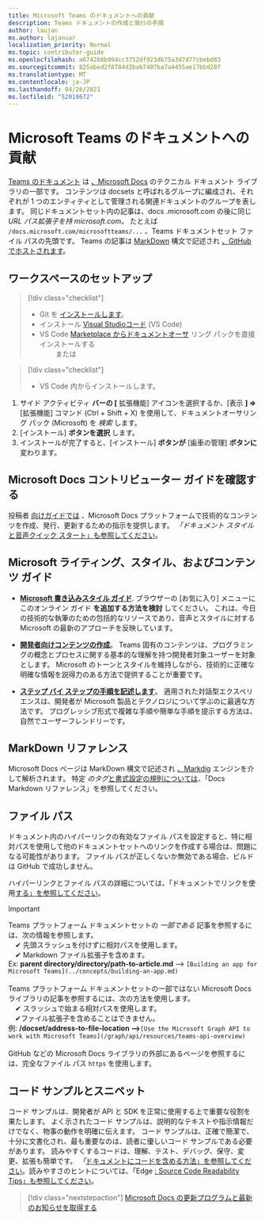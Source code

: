 ```yaml
---
title: Microsoft Teams のドキュメントへの貢献
description: Teams ドキュメントの作成と発行の手順
author: laujan
ms.author: lajanuar
localization_priority: Normal
ms.topic: contributor-guide
ms.openlocfilehash: a6742b8b994cc3752df923db75a3d7d77cbebd83
ms.sourcegitcommit: 825abed2f8784d2bab7407ba7a4455ae17bbd28f
ms.translationtype: MT
ms.contentlocale: ja-JP
ms.lasthandoff: 04/26/2021
ms.locfileid: "52019672"
---
```

# <a name="contributing-to-microsoft-teams-documentation"></a>Microsoft Teams のドキュメントへの貢献

[Teams のドキュメント](/microsoftteams/platform/overview) は [、Microsoft Docs](https://docs.microsoft.com/) のテクニカル ドキュメント ライブラリの一部です。 コンテンツは docsets と呼ばれるグループに編成され、それぞれが 1 つのエンティティとして管理される関連ドキュメントのグループを表します。 同じドキュメントセット内の記事は、docs .microsoft.com の後に同じ *<span></span> URL パス拡張子を持 microsoft.com。*  たとえば  `/docs.microsoft.com/microsoftteams/...`   、Teams ドキュメントセット ファイル パスの先頭です。 Teams の記事は  [MarkDown](#markdown-reference) 構文で記述され [、GitHub でホストされます](https://github.com/MicrosoftDocs/msteams-docs/tree/master/msteams-platform)。

## <a name="set-up-your-workspace"></a>ワークスペースのセットアップ

> [!div class="checklist"]
>
> * Git を [インストールします](https://git-scm.com/book/en/v2/Getting-Started-Installing-Git)。
> * インストール [Visual Studioコード](https://code.visualstudio.com/) (VS Code)
> * VS Code [Marketplace からドキュメントオーサ](https://marketplace.visualstudio.com/items?itemName=docsmsft.docs-authoring-pack) リング パックを直接インストールする
<br>&emsp;&emsp; または

> [!div class="checklist"]
>
> * VS Code 内からインストールします。

   1. サイド アクティビティ **バーの [** 拡張機能] アイコンを選択するか、[表示 **] =>** [拡張機能] コマンド (Ctrl + Shift + X) を使用して、ドキュメントオーサリング パック (Microsoft) を *検索* します。
   1. [インストール] **ボタンを選択** します。
   1. インストールが完了すると、[インストール] **ボタンが** [歯車の管理] **ボタンに** 変わります。

## <a name="review-the-microsoft-docs-contributors-guide"></a>Microsoft Docs コントリビューター ガイドを確認する

投稿者 [向けガイドでは](/contribute) 、Microsoft Docs プラットフォームで技術的なコンテンツを作成、発行、更新するための指示を提供します。 *「ドキュメント スタイル*[と音声クイック スタート」も参照してください](/contribute/style-quick-start)。

## <a name="microsoft-writing-style-and-content-guides"></a>Microsoft ライティング、スタイル、およびコンテンツ ガイド

* **[Microsoft 書き込みスタイル ガイド](/style-guide/welcome)**. ブラウザーの [お気に入り] メニューにこのオンライン ガイド **を追加する方法を検討** してください。 これは、今日の技術的な執筆のための包括的なリソースであり、音声とスタイルに対する Microsoft の最新のアプローチを反映しています。

* **[開発者向けコンテンツの作成](/style-guide/developer-content/)**。 Teams 固有のコンテンツは、プログラミングの概念とプロセスに関する基本的な理解を持つ開発者対象ユーザーを対象とします。 Microsoft のトーンとスタイルを維持しながら、技術的に正確な明確な情報を説得力のある方法で提供することが重要です。

* **[ステップ バイ ステップの手順を記述します](/style-guide/procedures-instructions/writing-step-by-step-instructions)**。 適用された対話型エクスペリエンスは、開発者が Microsoft 製品とテクノロジについて学ぶのに最適な方法です。 プログレッシブ形式で複雑な手順や簡単な手順を提示する方法は、自然でユーザーフレンドリーです。

## <a name="markdown-reference"></a>MarkDown リファレンス

 Microsoft Docs ページは MarkDown 構文で記述され [、Markdig](https://github.com/lunet-io/markdig) エンジンを介して解析されます。 特定 *のタグ*[と書式設定の規則については](/contribute/markdown-reference)、「Docs Markdown リファレンス」を参照してください。

## <a name="file-paths"></a>ファイル パス

ドキュメント内のハイパーリンクの有効なファイル パスを設定すると、特に相対パスを使用して他のドキュメントセットへのリンクを作成する場合は、問題になる可能性があります。  ファイル パスが正しくないか無効である場合、ビルドは GitHub で成功しません。

ハイパーリンクとファイル パスの詳細については、「ドキュメントでリンクを使用[する」を参照してください](/contribute/how-to-write-links)。

>[!IMPORTANT]
> Teams プラットフォーム ドキュメントセットの *一部である* 記事を参照するには、次の情報を参照します。<br>
> &emsp;&#x2714; 先頭スラッシュを付けずに相対パスを使用します。<br>
> &emsp;&#x2714; Markdown ファイル拡張子を含めます。<br>
>Ex:  **parent directory/directory/path-to-article.md** —> `[Building an app for Microsoft Teams](../concepts/building-an-app.md)` <br><br>
> Teams プラットフォーム ドキュメントセットの一部ではない Microsoft Docs ライブラリの記事を参照するには、次の方法を使用します。<br>
> &emsp;&#x2714; スラッシュで始まる相対パスを使用します。<br>
> &emsp;&#x2714;ファイル拡張子を含めることはできません。 <br> 例: **/docset/address-to-file-location —>**`[Use the Microsoft Graph API to work with Microsoft Teams](/graph/api/resources/teams-api-overview)`<br><br>
> GitHub などの Microsoft Docs ライブラリの外部にあるページを参照するには、完全なファイル パス `https` を使用します。<br>

## <a name="code-samples-and-snippets"></a>コード サンプルとスニペット

コード サンプルは、開発者が API と SDK を正常に使用する上で重要な役割を果たします。 よく示されたコード サンプルは、説明的なテキストや指示情報だけでなく、物事の動作を明確に伝えます。 コード サンプルは、正確で簡潔で、十分に文書化され、最も重要なのは、読者に優しいコード サンプルである必要があります。 読みやすくするコードは、理解、テスト、デバッグ、保守、変更、拡張も簡単です。 *「*[ドキュメントにコードを含める方法」を参照してください](/contribute/code-in-docs)。読みやすさのヒントについては、「Edge [: Source Code Readability Tips」も参照してください](/archive/msdn-magazine/2014/october/cutting-edge-source-code-readability-tips)。

> [!div class="nextstepaction"]
> [Microsoft Docs の更新プログラムと最新のお知らせを取得する](/teamblog)
